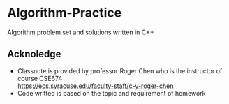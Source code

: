 # Algorithm-Practice
Algorithm problem set and solutions written in C++

## Acknoledge
- Classnote is provided by professor Roger Chen who is the instructor of course CSE674\
https://ecs.syracuse.edu/faculty-staff/c-y-roger-chen
- Code writted is based on the topic and requirement of homework